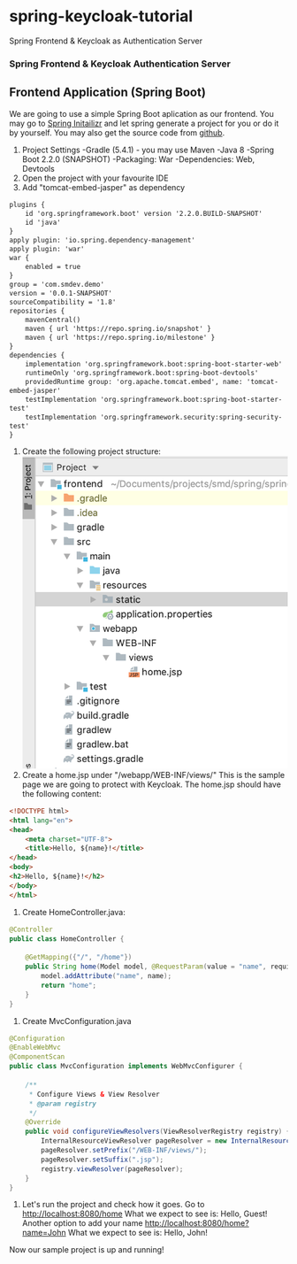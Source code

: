 # spring-keycloak-tutorial
Spring Frontend &amp; Keycloak as Authentication Server

### Spring Frontend & Keycloak Authentication Server

## Frontend Application (Spring Boot)
We are going to use a simple Spring Boot aplication as our frontend. You may go to [Spring Initailizr](https://start.spring.io/) and let spring generate a project for you or do it by yourself. You may also get the source code from [github](https://github.com/Iretha/spring-keycloak-tutorial).

1. Project Settings
-Gradle (5.4.1) - you may use Maven
-Java 8
-Spring Boot 2.2.0 (SNAPSHOT)
-Packaging: War
-Dependencies: Web, Devtools
1. Open the project with your favourite IDE
1. Add "tomcat-embed-jasper" as dependency
```Gradle
plugins {
	id 'org.springframework.boot' version '2.2.0.BUILD-SNAPSHOT'
	id 'java'
}
apply plugin: 'io.spring.dependency-management'
apply plugin: 'war'
war {
	enabled = true
}
group = 'com.smdev.demo'
version = '0.0.1-SNAPSHOT'
sourceCompatibility = '1.8'
repositories {
	mavenCentral()
	maven { url 'https://repo.spring.io/snapshot' }
	maven { url 'https://repo.spring.io/milestone' }
}
dependencies {
	implementation 'org.springframework.boot:spring-boot-starter-web'
	runtimeOnly 'org.springframework.boot:spring-boot-devtools'
	providedRuntime group: 'org.apache.tomcat.embed', name: 'tomcat-embed-jasper'
	testImplementation 'org.springframework.boot:spring-boot-starter-test'
	testImplementation 'org.springframework.security:spring-security-test'
}
```
1. Create the following project structure:
![](https://github.com/Iretha/spring-keycloak-tutorial/blob/master/images/project_structure.png)
1. Create a home.jsp under "/webapp/WEB-INF/views/"
This is the sample page we are going to protect with Keycloak.
The home.jsp should have the following content:
```html
<!DOCTYPE html>
<html lang="en">
<head>
    <meta charset="UTF-8">
    <title>Hello, ${name}!</title>
</head>
<body>
<h2>Hello, ${name}!</h2>
</body>
</html>
```
1. Create HomeController.java:
```java
@Controller
public class HomeController {

    @GetMapping({"/", "/home"})
    public String home(Model model, @RequestParam(value = "name", required = false, defaultValue = "Guest") String name) {
        model.addAttribute("name", name);
        return "home";
    }
}
```
1. Create MvcConfiguration.java
```java
@Configuration
@EnableWebMvc
@ComponentScan
public class MvcConfiguration implements WebMvcConfigurer {
    
    /**
     * Configure Views & View Resolver
     * @param registry
     */
    @Override
    public void configureViewResolvers(ViewResolverRegistry registry) {
        InternalResourceViewResolver pageResolver = new InternalResourceViewResolver();
        pageResolver.setPrefix("/WEB-INF/views/");
        pageResolver.setSuffix(".jsp");
        registry.viewResolver(pageResolver);
    }
}
```
1. Let's run the project and check how it goes.
Go to [http://localhost:8080/home](http://localhost:8080/home)
What we expect to see is: Hello, Guest!
Another option to add your name [http://localhost:8080/home?name=John](http://localhost:8080/home?name=John)
What we expect to see is: Hello, John!

Now our sample project is up and running!
